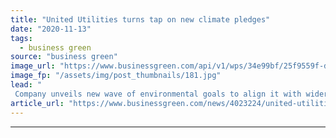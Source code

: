 ```yaml
---
title: "United Utilities turns tap on new climate pledges"
date: "2020-11-13"
tags: 
  - business green
source: "business green"
image_url: "https://www.businessgreen.com/api/v1/wps/34e99bf/25f9559f-df12-4a1c-bad7-1df076c7f1f7/3/LancasterFloating-solar-complete-LoRes-185x114.jpg"
image_fp: "/assets/img/post_thumbnails/181.jpg"
lead: "
 Company unveils new wave of environmental goals to align it with wider UK water industry plan to reach net zero emissions by 2030 ..."
article_url: "https://www.businessgreen.com/news/4023224/united-utilities-tap-climate-pledges"
---
```


---
